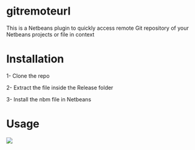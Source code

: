 # gitremoteurl
This is a Netbeans plugin to quickly access remote Git repository of your Netbeans projects or file in context

# Installation

1- Clone the repo

2- Extract the file inside the Release folder

3- Install the nbm file in Netbeans

# Usage

![](img.gif)